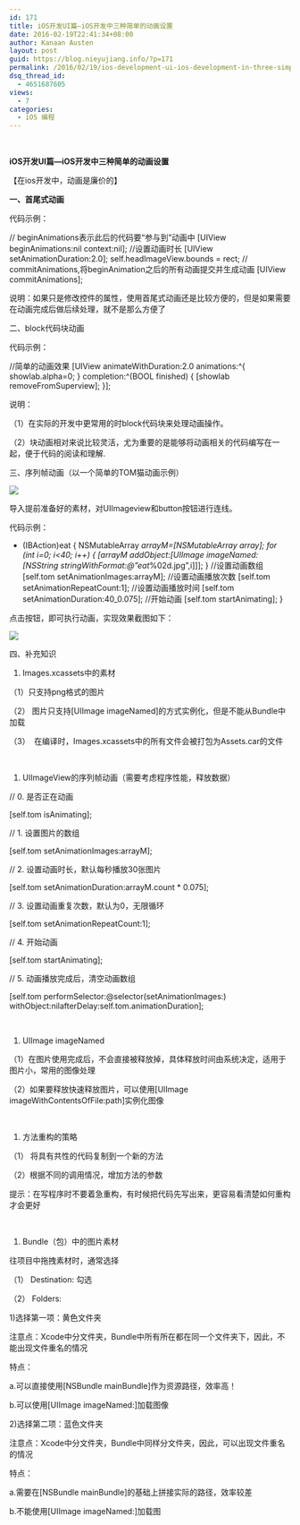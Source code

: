 ```yaml
---
id: 171
title: iOS开发UI篇—iOS开发中三种简单的动画设置
date: 2016-02-19T22:41:34+08:00
author: Kanaan Austen
layout: post
guid: https://blog.nieyujiang.info/?p=171
permalink: /2016/02/19/ios-development-ui-ios-development-in-three-simple-animation-settings/
dsq_thread_id:
  - 4651687605
views:
  - 7
categories:
  - iOS 编程
---
```

&nbsp;
  
**iOS开发UI篇—iOS开发中三种简单的动画设置**

【在ios开发中，动画是廉价的】

**一、首尾式动画**

代码示例：

// beginAnimations表示此后的代码要“参与到”动画中 [UIView beginAnimations:nil context:nil]; //设置动画时长 [UIView setAnimationDuration:2.0]; self.headImageView.bounds = rect; // commitAnimations,将beginAnimation之后的所有动画提交并生成动画 [UIView commitAnimations];

说明：如果只是修改控件的属性，使用首尾式动画还是比较方便的，但是如果需要在动画完成后做后续处理，就不是那么方便了

二、block代码块动画

代码示例：

//简单的动画效果 [UIView animateWithDuration:2.0 animations:^{ showlab.alpha=0; } completion:^(BOOL finished) { [showlab removeFromSuperview]; }];

说明：

（1）在实际的开发中更常用的时block代码块来处理动画操作。

（2）块动画相对来说比较灵活，尤为重要的是能够将动画相关的代码编写在一起，便于代码的阅读和理解.

三、序列帧动画（以一个简单的TOM猫动画示例）

![](https://i1.wp.com/blog.nieyujiang.info/wp-content/uploads/2015/12/7d928e58daccf252e1a1bb5ea0baf8b8.png?resize=743%2C379)

导入提前准备好的素材，对UIImageview和button按钮进行连线。

代码示例：

  * (IBAction)eat { NSMutableArray _arrayM=[NSMutableArray array]; for (int i=0; i<40; i++) { [arrayM addObject:[UIImage imageNamed:[NSString stringWithFormat:@&#8221;eat_%02d.jpg&#8221;,i]]]; } //设置动画数组 [self.tom setAnimationImages:arrayM]; //设置动画播放次数 [self.tom setAnimationRepeatCount:1]; //设置动画播放时间 [self.tom setAnimationDuration:40_0.075]; //开始动画 [self.tom startAnimating]; }

点击按钮，即可执行动画，实现效果截图如下：

![](https://i0.wp.com/blog.nieyujiang.info/wp-content/uploads/2015/12/ae20bfac4b02c22b9dc3ae27624a0ae8.png?resize=248%2C372)

四、补充知识

  1. Images.xcassets中的素材

（1）只支持png格式的图片

（2） 图片只支持[UIImage imageNamed]的方式实例化，但是不能从Bundle中加载

（3）  在编译时，Images.xcassets中的所有文件会被打包为Assets.car的文件

&nbsp;

  1. UIImageView的序列帧动画（需要考虑程序性能，释放数据）

// 0. 是否正在动画

[self.tom isAnimating];

// 1. 设置图片的数组

[self.tom setAnimationImages:arrayM];

// 2. 设置动画时长，默认每秒播放30张图片

[self.tom setAnimationDuration:arrayM.count * 0.075];

// 3. 设置动画重复次数，默认为0，无限循环

[self.tom setAnimationRepeatCount:1];

// 4. 开始动画

[self.tom startAnimating];

// 5. 动画播放完成后，清空动画数组

[self.tom performSelector:@selector(setAnimationImages:) withObject:nilafterDelay:self.tom.animationDuration];

&nbsp;

  1. UIImage imageNamed

（1）在图片使用完成后，不会直接被释放掉，具体释放时间由系统决定，适用于图片小，常用的图像处理

（2）如果要释放快速释放图片，可以使用[UIImage imageWithContentsOfFile:path]实例化图像

&nbsp;

  1. 方法重构的策略

（1） 将具有共性的代码复制到一个新的方法

（2）根据不同的调用情况，增加方法的参数

提示：在写程序时不要着急重构，有时候把代码先写出来，更容易看清楚如何重构才会更好

&nbsp;

  1. Bundle（包）中的图片素材

往项目中拖拽素材时，通常选择

（1） Destination: 勾选

（2） Folders:

1)选择第一项：黄色文件夹

注意点：Xcode中分文件夹，Bundle中所有所在都在同一个文件夹下，因此，不能出现文件重名的情况

特点：

a.可以直接使用[NSBundle mainBundle]作为资源路径，效率高！

b.可以使用[UIImage imageNamed:]加载图像

2)选择第二项：蓝色文件夹

注意点：Xcode中分文件夹，Bundle中同样分文件夹，因此，可以出现文件重名的情况

特点：

a.需要在[NSBundle mainBundle]的基础上拼接实际的路径，效率较差

b.不能使用[UIImage imageNamed:]加载图

&nbsp;